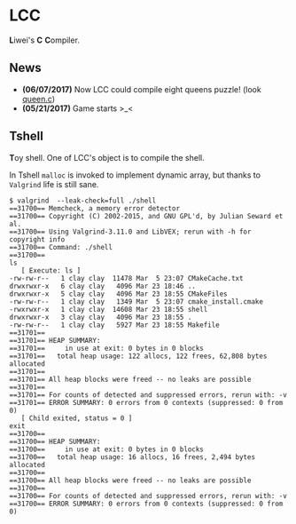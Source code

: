 # LCC

**L**iwei's **C** **C**ompiler.


## News
* **(06/07/2017)** Now LCC could compile eight queens puzzle! (look [queen.c](./queen.c))
* **(05/21/2017)** Game starts >_<

## Tshell
**T**oy shell. One of LCC's object is to compile the shell.

In Tshell `malloc` is invoked to implement dynamic array, but thanks to `Valgrind` life is still sane.
 

```
$ valgrind  --leak-check=full ./shell
==31700== Memcheck, a memory error detector
==31700== Copyright (C) 2002-2015, and GNU GPL'd, by Julian Seward et al.
==31700== Using Valgrind-3.11.0 and LibVEX; rerun with -h for copyright info
==31700== Command: ./shell
==31700==
ls
   [ Execute: ls ]
-rw-rw-r--   1 clay clay  11478 Mar  5 23:07 CMakeCache.txt
drwxrwxr-x   6 clay clay   4096 Mar 23 18:46 ..
drwxrwxr-x   5 clay clay   4096 Mar 23 18:55 CMakeFiles
-rw-rw-r--   1 clay clay   1349 Mar  5 23:07 cmake_install.cmake
-rwxrwxr-x   1 clay clay  14608 Mar 23 18:55 shell
drwxrwxr-x   3 clay clay   4096 Mar 23 18:55 .
-rw-rw-r--   1 clay clay   5927 Mar 23 18:55 Makefile
==31701==
==31701== HEAP SUMMARY:
==31701==     in use at exit: 0 bytes in 0 blocks
==31701==   total heap usage: 122 allocs, 122 frees, 62,808 bytes allocated
==31701==
==31701== All heap blocks were freed -- no leaks are possible
==31701==
==31701== For counts of detected and suppressed errors, rerun with: -v
==31701== ERROR SUMMARY: 0 errors from 0 contexts (suppressed: 0 from 0)
   [ Child exited, status = 0 ]
exit
==31700==
==31700== HEAP SUMMARY:
==31700==     in use at exit: 0 bytes in 0 blocks
==31700==   total heap usage: 16 allocs, 16 frees, 2,494 bytes allocated
==31700==
==31700== All heap blocks were freed -- no leaks are possible
==31700==
==31700== For counts of detected and suppressed errors, rerun with: -v
==31700== ERROR SUMMARY: 0 errors from 0 contexts (suppressed: 0 from 0)
```